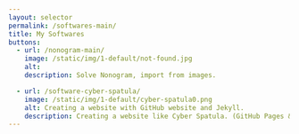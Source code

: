 ```yaml
---
layout: selector
permalink: /softwares-main/
title: My Softwares
buttons:
  - url: /nonogram-main/
    image: /static/img/1-default/not-found.jpg
    alt: 
    description: Solve Nonogram, import from images.

  - url: /software-cyber-spatula/
    image: /static/img/1-default/cyber-spatula0.png
    alt: Creating a website with GitHub website and Jekyll.
    description: Creating a website like Cyber Spatula. (GitHub Pages & Jekyll)
---
```

